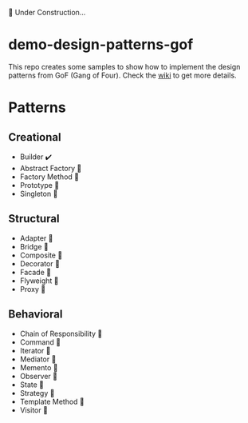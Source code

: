 🚧 Under Construction...

# demo-design-patterns-gof
This repo creates some samples to show how to implement the design patterns from GoF (Gang of Four).
Check the [wiki](https://github.com/wex-maianatanael/demo-design-patterns-gof/wiki) to get more details.

# Patterns

## Creational

- Builder ✔️
- Abstract Factory 🚧
- Factory Method 🚧
- Prototype 🚧
- Singleton 🚧

## Structural

- Adapter 🚧
- Bridge 🚧
- Composite 🚧
- Decorator 🚧
- Facade 🚧
- Flyweight 🚧
- Proxy 🚧

## Behavioral

- Chain of Responsibility 🚧
- Command 🚧
- Iterator 🚧
- Mediator 🚧
- Memento 🚧
- Observer 🚧
- State 🚧
- Strategy 🚧
- Template Method 🚧
- Visitor 🚧
